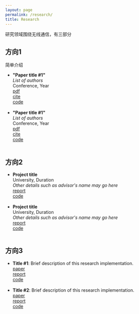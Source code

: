 ```yaml
---
layout: page
permalink: /research/
title: Research
---
```


研究领域围绕无线通信，有三部分

<h2>方向1</h2>
简单介绍
<ul>
	<li>
		<b>"Paper title #1"</b><br>
		<i>List of authors</i><br>
		Conference, Year<br>
		<a href=""><div class="color-button">pdf</div></a><a href=""><div class="color-button">cite</div></a><a href=""><div class="color-button">code</div></a>
	</li><br>
	<li>
		<b>"Paper title #1"</b><br>
		<i>List of authors</i><br>
		Conference, Year<br>
		<a href=""><div class="color-button">pdf</div></a><a href=""><div class="color-button">cite</div></a><a href=""><div class="color-button">code</div></a>
	</li><br>
</ul>

<h2>方向2</h2>
<ul>
	<li>
		<b>Project title</b><br>
		University, Duration<br>
		<i>Other details such as advisor's name may go here</i><br>
		<a href=""><div class="color-button">report</div></a><a href=""><div class="color-button">code</div></a>
	</li><br>
	<li>
		<b>Project title</b><br>
		University, Duration<br>
		<i>Other details such as advisor's name may go here</i><br>
		<a href=""><div class="color-button">report</div></a><a href=""><div class="color-button">code</div></a>
	</li><br>
</ul>

<h2>方向3</h2>
<ul>
	<li>
		<b>Title #1</b>: Brief description of this research implementation.<br>
		<a href=""><div class="color-button">paper</div></a><a href=""><div class="color-button">report</div></a><a href=""><div class="color-button">code</div></a>
	</li><br>
	<li>
		<b>Title #2</b>: Brief description of this research implementation.<br>
		<a href=""><div class="color-button">paper</div></a><a href=""><div class="color-button">report</div></a><a href=""><div class="color-button">code</div></a>
	</li><br>
</ul>
